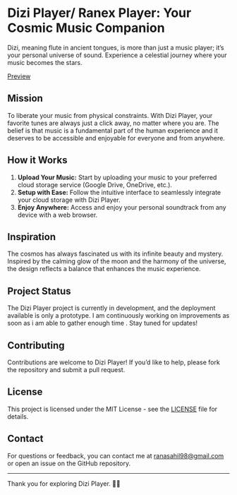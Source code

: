 # Dizi Player/ Ranex Player: Your Cosmic Music Companion

Dizi, meaning flute in ancient tongues, is more than just a music player; it’s your personal universe of sound. Experience a celestial journey where your music becomes the stars.

[Preview](https://diziplayer.netlify.app/)

## Mission

To liberate your music from physical constraints. With Dizi Player, your favorite tunes are always just a click away, no matter where you are. The belief is that music is a fundamental part of the human experience and it deserves to be accessible and enjoyable for everyone and from anywhere.

## How it Works

1. **Upload Your Music:** Start by uploading your music to your preferred cloud storage service (Google Drive, OneDrive, etc.).
2. **Setup with Ease:** Follow the intuitive interface to seamlessly integrate your cloud storage with Dizi Player.
3. **Enjoy Anywhere:** Access and enjoy your personal soundtrack from any device with a web browser.

## Inspiration

The cosmos has always fascinated us with its infinite beauty and mystery. Inspired by the calming glow of the moon and the harmony of the universe, the design reflects a balance that enhances the music experience.

## Project Status

The Dizi Player project is currently in development, and the deployment available is only a prototype. I am continuously working on improvements as soon as i am able to gather enough time . Stay tuned for updates!

## Contributing

Contributions are welcome to Dizi Player! If you’d like to help, please fork the repository and submit a pull request.

## License

This project is licensed under the MIT License - see the [LICENSE](LICENSE) file for details.

## Contact

For questions or feedback, you can contact me at [ranasahil98@gmail.com](mailto:ranasahil98@gmail.com) or open an issue on the GitHub repository.

---

Thank you for exploring Dizi Player. 🌌🎶
